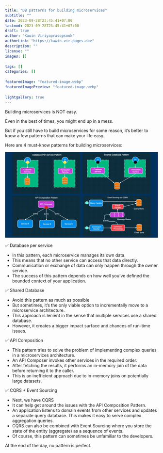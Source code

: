 ```yaml
---
title: "DB patterns for building microservices"
subtitle: ""
date: 2023-09-28T23:45:41+07:00
lastmod: 2023-09-28T23:45:41+07:00
draft: true
author: "Kawin Viriyaprasopsook"
authorLink: "https://kawin-vir.pages.dev"
description: ""
license: ""
images: []

tags: []
categories: []

featuredImage: "featured-image.webp"
featuredImagePreview: "featured-image.webp"

lightgallery: true
---
```


Building microservices is NOT easy.

Even in the best of times, you might end up in a mess.

But if you still have to build microservices for some reason, it’s better to know a few patterns that can make your life easy.

Here are 4 must-know patterns for building microservices:

<!--more-->

![db_pattern](img/db_pattern.gif "DB patterns for building microservices")

✅ Database per service

- In this pattern, each microservice manages its own data.
- This means that no other service can access that data directly.
- Communication or exchange of data can only happen through the owner service.
- The success of this pattern depends on how well you’ve defined the bounded context of your application.

✅ Shared Database

- Avoid this pattern as much as possible
- But sometimes, it’s the only viable option to incrementally move to a microservice architecture.
- This approach is lenient in the sense that multiple services use a shared database.
- However, it creates a bigger impact surface and chances of run-time issues.

✅ API Composition

- This pattern tries to solve the problem of implementing complex queries in a microservices architecture.
- An API Composer invokes other services in the required order.
- After fetching the results, it performs an in-memory join of the data before returning it to the caller.
- This is an inefficient approach due to in-memory joins on potentially large datasets.

✅ CQRS + Event Sourcing

- Next, we have CQRS
- It can help get around the issues with the API Composition Pattern.
- An application listens to domain events from other services and updates a separate query database. This makes it easy to serve complex aggregation queries.
- CQRS can also be combined with Event Sourcing where you store the state of the entity (aggregate) as a sequence of events.
- Of course, this pattern can sometimes be unfamiliar to the developers.

At the end of the day, no pattern is perfect.